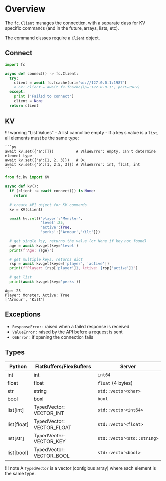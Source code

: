 # Overview

The `fc.Client` manages the connection, with a separate class for KV specific commands (and in the future, arrays, lists, etc).

The command classes require a `Client` object.

## Connect
```py
import fc

async def connect() -> fc.Client:
  try:
    client = await fc.fcache(uri='ws://127.0.0.1:1987')
    # or: client = await fc.fcache(ip='127.0.0.1', port=1987)
  except:
    print ('Failed to connect')
    client = None
  return client
```

## KV

!!! warning "List Values"
    - A list cannot be empty
    - If a key's value is a `list`, all elements must be the same type:

    ```py
    await kv.set({'a':[]})          # ValueError: empty, can't determine element type
    await kv.set({'a':[1, 2, 3]})   # Ok
    await kv.set({'b':[1, 2.5, 3]}) # ValueError: int, float, int    
    ```

```py
from fc.kv import KV

async def kv():
  if (client := await connect()) is None:
    return
  
  # create API object for KV commands
  kv = KV(client)

  await kv.set({'player':'Monster',
                'level':25,
                'active':True,
                'perks':['Armour','Kilt']})

  # get single key, returns the value (or None if key not found)
  age = await kv.get(key='level')
  print(f'Age: {age}')

  # get multiple keys, returns dict
  rsp = await kv.get(keys=['player', 'active'])
  print(f"Player: {rsp['player']}, Active: {rsp['active']}")

  # get list
  print(await kv.get(key='perks'))
```

```
Age: 25
Player: Monster, Active: True
['Armour', 'Kilt']
```

## Exceptions

- `ResponseError` : raised when a failed response is received
- `ValueError` : raised by the API before a request is sent
- `OSError` : if opening the connection fails


## Types

|Python|FlatBuffers/FlexBuffers|Server|
|---|---|---|
|int|int|`int64`|
|float|float|`float` (4 bytes)|
|str|string|`std::vector<char>`|
|bool|bool|`bool`|
|list[int]|TypedVector: VECTOR_INT|`std::vector<int64>`|
|list[float]|TypedVector: VECTOR_FLOAT|`std::vector<float>`|
|list[str]|TypedVector: VECTOR_KEY|`std::vector<std::string>`|
|list[bool]|TypedVector: VECTOR_BOOL|`std::vector<bool>`|

!!! note
    A `TypedVector` is a vector (contigious array) where each element
    is the same type.


